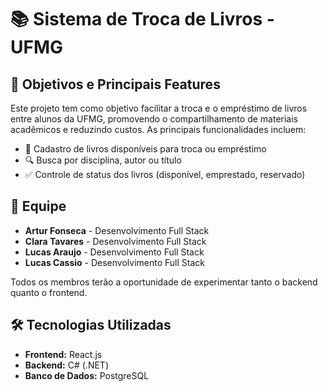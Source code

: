 # 📚 Sistema de Troca de Livros - UFMG  

## 🎯 Objetivos e Principais Features  
Este projeto tem como objetivo facilitar a troca e o empréstimo de livros entre alunos da UFMG, promovendo o compartilhamento de materiais acadêmicos e reduzindo custos. As principais funcionalidades incluem:  

- 📖 Cadastro de livros disponíveis para troca ou empréstimo  
- 🔍 Busca por disciplina, autor ou título  
- ✅ Controle de status dos livros (disponível, emprestado, reservado)  

## 👥 Equipe  
- **Artur Fonseca** - Desenvolvimento Full Stack
- **Clara Tavares** - Desenvolvimento Full Stack
- **Lucas Araujo** - Desenvolvimento Full Stack 
- **Lucas Cassio** - Desenvolvimento Full Stack   

Todos os membros terão a oportunidade de experimentar tanto o backend quanto o frontend.  

## 🛠️ Tecnologias Utilizadas  
- **Frontend:** React.js  
- **Backend:** C# (.NET)  
- **Banco de Dados:** PostgreSQL  
